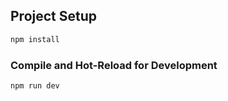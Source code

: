 
## Project Setup

```sh
npm install
```

### Compile and Hot-Reload for Development

```sh
npm run dev
```
